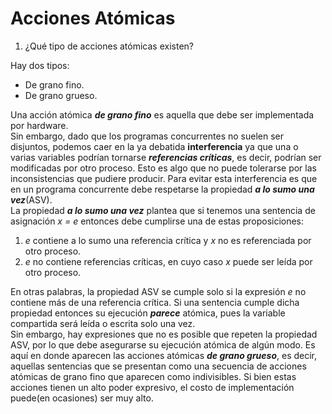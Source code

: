 # Acciones Atómicas

1. ¿Qué tipo de acciones atómicas existen?

Hay dos tipos:

* De grano fino.
* De grano grueso.

Una acción atómica ***de grano fino*** es aquella que debe ser implementada por hardware.  
Sin embargo, dado que los programas concurrentes no suelen ser disjuntos, podemos caer en la ya debatida **interferencia** ya que una o varias variables podrían tornarse ***referencias críticas***, es decir, podrían ser modificadas por otro proceso. Esto es algo que no puede tolerarse por las inconsistencias que pudiere producir. Para evitar esta interferencia es que en un programa concurrente debe respetarse la propiedad ***a lo sumo una vez***(ASV).  
La propiedad ***a lo sumo una vez*** plantea que si tenemos una sentencia de asignación *x = e* entonces debe cumplirse una de estas proposiciones:
1. *e* contiene a lo sumo una referencia crítica y *x* no es referenciada por otro proceso.
2. *e* no contiene referencias críticas, en cuyo caso *x* puede ser leída por otro proceso.

En otras palabras, la propiedad ASV se cumple solo si la expresión *e* no contiene más de una referencia crítica. Si una sentencia cumple dicha propiedad entonces su ejecución ***parece*** atómica, pues la variable compartida será leída o escrita solo una vez.  
Sin embargo, hay expresiones que no es posible que repeten la propiedad ASV, por lo que debe asegurarse su ejecución atómica de algún modo. Es aquí en donde aparecen las acciones atómicas ***de grano grueso***, es decir, aquellas sentencias que se presentan como una secuencia de acciones atómicas de grano fino que aparecen como indivisibles. Si bien estas acciones tienen un alto poder expresivo, el costo de implementación puede(en ocasiones) ser muy alto.
